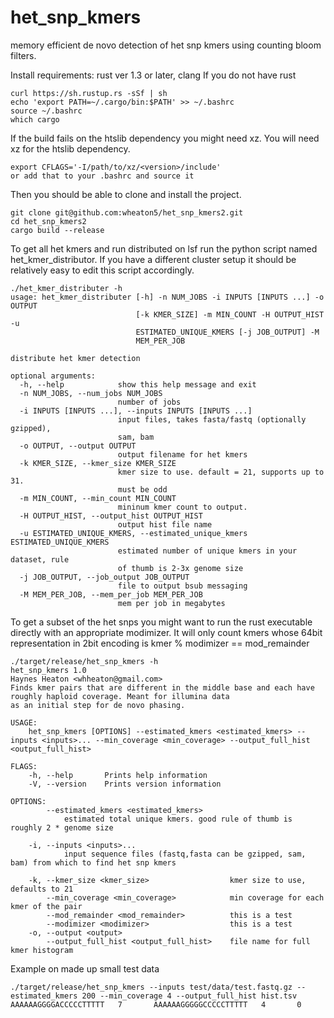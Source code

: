 # het_snp_kmers
memory efficient de novo detection of het snp kmers using counting bloom filters.

Install requirements: rust ver 1.3 or later, clang
If you do not have rust
```
curl https://sh.rustup.rs -sSf | sh
echo 'export PATH=~/.cargo/bin:$PATH' >> ~/.bashrc
source ~/.bashrc
which cargo
```
If the build fails on the htslib dependency you might need xz. You will need xz for the htslib dependency. 
```
export CFLAGS='-I/path/to/xz/<version>/include'
or add that to your .bashrc and source it
```
Then you should be able to clone and install the project.
```
git clone git@github.com:wheaton5/het_snp_kmers2.git
cd het_snp_kmers2
cargo build --release
```
To get all het kmers and run distributed on lsf run the python script named het_kmer_distributor. If you have a different cluster setup it should be relatively easy to edit this script accordingly. 
```
./het_kmer_distributer -h
usage: het_kmer_distributer [-h] -n NUM_JOBS -i INPUTS [INPUTS ...] -o OUTPUT
                            [-k KMER_SIZE] -m MIN_COUNT -H OUTPUT_HIST -u
                            ESTIMATED_UNIQUE_KMERS [-j JOB_OUTPUT] -M
                            MEM_PER_JOB

distribute het kmer detection

optional arguments:
  -h, --help            show this help message and exit
  -n NUM_JOBS, --num_jobs NUM_JOBS
                        number of jobs
  -i INPUTS [INPUTS ...], --inputs INPUTS [INPUTS ...]
                        input files, takes fasta/fastq (optionally gzipped),
                        sam, bam
  -o OUTPUT, --output OUTPUT
                        output filename for het kmers
  -k KMER_SIZE, --kmer_size KMER_SIZE
                        kmer size to use. default = 21, supports up to 31.
                        must be odd
  -m MIN_COUNT, --min_count MIN_COUNT
                        mininum kmer count to output.
  -H OUTPUT_HIST, --output_hist OUTPUT_HIST
                        output hist file name
  -u ESTIMATED_UNIQUE_KMERS, --estimated_unique_kmers ESTIMATED_UNIQUE_KMERS
                        estimated number of unique kmers in your dataset, rule
                        of thumb is 2-3x genome size
  -j JOB_OUTPUT, --job_output JOB_OUTPUT
                        file to output bsub messaging
  -M MEM_PER_JOB, --mem_per_job MEM_PER_JOB
                        mem per job in megabytes

```

To get a subset of the het snps you might want to run the rust executable directly with an appropriate modimizer. It will only count kmers whose 64bit representation in 2bit encoding is kmer % modimizer == mod_remainder
```
./target/release/het_snp_kmers -h
het_snp_kmers 1.0
Haynes Heaton <whheaton@gmail.com>
Finds kmer pairs that are different in the middle base and each have roughly haploid coverage. Meant for illumina data
as an initial step for de novo phasing.

USAGE:
    het_snp_kmers [OPTIONS] --estimated_kmers <estimated_kmers> --inputs <inputs>... --min_coverage <min_coverage> --output_full_hist <output_full_hist>

FLAGS:
    -h, --help       Prints help information
    -V, --version    Prints version information

OPTIONS:
        --estimated_kmers <estimated_kmers>
            estimated total unique kmers. good rule of thumb is roughly 2 * genome size

    -i, --inputs <inputs>...
            input sequence files (fastq,fasta can be gzipped, sam, bam) from which to find het snp kmers

    -k, --kmer_size <kmer_size>                  kmer size to use, defaults to 21
        --min_coverage <min_coverage>            min coverage for each kmer of the pair
        --mod_remainder <mod_remainder>          this is a test
        --modimizer <modimizer>                  this is a test
    -o, --output <output>
        --output_full_hist <output_full_hist>    file name for full kmer histogram
```


Example on made up small test data
```
./target/release/het_snp_kmers --inputs test/data/test.fastq.gz --estimated_kmers 200 --min_coverage 4 --output_full_hist hist.tsv
AAAAAAGGGGACCCCCTTTTT   7       AAAAAAGGGGGCCCCCTTTTT   4       0
```
